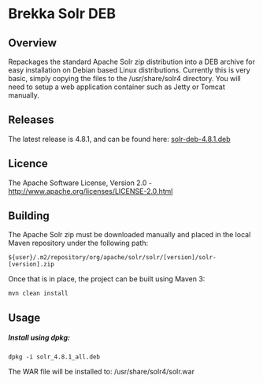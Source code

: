 Brekka Solr DEB
===============

Overview
--------

Repackages the standard Apache Solr zip distribution into a DEB archive for 
easy installation on Debian based Linux distributions. Currently this is very basic,
simply copying the files to the /usr/share/solr4 directory. You will need to setup
a web application container such as Jetty or Tomcat manually.


Releases
--------

The latest release is 4.8.1, and can be found here: [solr-deb-4.8.1.deb](https://brekka.org/maven/content/repositories/releases/org/brekka/solr-deb/4.8.1/solr-deb-4.8.1.deb)


Licence
-------

The Apache Software License, Version 2.0 - http://www.apache.org/licenses/LICENSE-2.0.html


Building
--------

The Apache Solr zip must be downloaded manually and placed in the local Maven 
repository under the following path:

    ${user}/.m2/repository/org/apache/solr/solr/[version]/solr-[version].zip

Once that is in place, the project can be built using Maven 3:

    mvn clean install
    

Usage
-----

##### Install using dpkg:

    dpkg -i solr_4.8.1_all.deb
    
The WAR file will be installed to: /usr/share/solr4/solr.war


